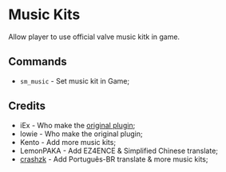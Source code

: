 # Music Kits
Allow player to use official valve music kitk in game.

## Commands
- `sm_music` - Set music kit in Game;

## Credits
- iEx - Who make the [original plugin](https://forums.alliedmods.net/showthread.php?t=252260);
- lowie - Who make the original plugin;
- Kento - Add more music kits;
- LemonPAKA - Add EZ4ENCE & Simplified Chinese translate;
- [crashzk](https://github.com/crashzk) - Add Português-BR translate & more music kits;
